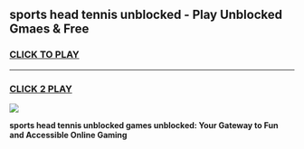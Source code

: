 
## sports head tennis unblocked - Play Unblocked Gmaes & Free
<h3>
<a href="https://news.freeplayer.one?title=sports_head_tennis_unblocked&ref=16F">CLICK TO PLAY</a></h3>
<hr>

<h3>
<a href="https://news.freeplayer.one?title=sports_head_tennis_unblocked&ref=16F">CLICK 2 PLAY</a>
  
</h3>

<a href="https://news.freeplayer.one?title=sports_head_tennis_unblocked&ref=16F/"><img src="https://clearcache.store/games.png"></a>


**sports head tennis unblocked games unblocked: Your Gateway to Fun and Accessible Online Gaming**
